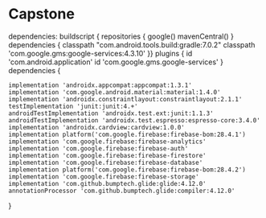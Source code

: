 # Capstone

dependencies:
buildscript {
    repositories {
        google()
        mavenCentral()
    }
    dependencies {
        classpath "com.android.tools.build:gradle:7.0.2"
        classpath 'com.google.gms:google-services:4.3.10'
}}
plugins {
    id 'com.android.application'
    id 'com.google.gms.google-services'
}
dependencies {

    implementation 'androidx.appcompat:appcompat:1.3.1'
    implementation 'com.google.android.material:material:1.4.0'
    implementation 'androidx.constraintlayout:constraintlayout:2.1.1'
    testImplementation 'junit:junit:4.+'
    androidTestImplementation 'androidx.test.ext:junit:1.1.3'
    androidTestImplementation 'androidx.test.espresso:espresso-core:3.4.0'
    implementation 'androidx.cardview:cardview:1.0.0'
    implementation platform('com.google.firebase:firebase-bom:28.4.1')
    implementation 'com.google.firebase:firebase-analytics'
    implementation 'com.google.firebase:firebase-auth'
    implementation 'com.google.firebase:firebase-firestore'
    implementation 'com.google.firebase:firebase-database'
    implementation platform('com.google.firebase:firebase-bom:28.4.2')
    implementation 'com.google.firebase:firebase-storage'
    implementation 'com.github.bumptech.glide:glide:4.12.0'
    annotationProcessor 'com.github.bumptech.glide:compiler:4.12.0'
}
